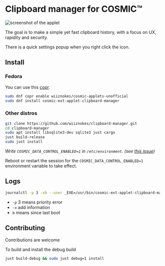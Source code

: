 # Clipboard manager for COSMIC™

![screenshot of the applet](https://media.githubusercontent.com/media/wiiznokes/clipboard-manager/master/res/screenshots/main_popup.png)

The goal is to make a simple yet fast clipboard history, with a focus on UX, rapidity and security.

There is a quick settings popup when you right click the icon.

## Install

### Fedora

You can use this [copr](https://copr.fedorainfracloud.org/coprs/wiiznokes/cosmic-applets-unofficial/).

```sh
sudo dnf copr enable wiiznokes/cosmic-applets-unofficial
sudo dnf install cosmic-ext-applet-clipboard-manager
```

### Other distros

```sh
git clone https://github.com/wiiznokes/clipboard-manager.git
cd clipboard-manager
sudo apt install libsqlite3-dev sqlite3 just cargo
just build-release
sudo just install
```

_Write `COSMIC_DATA_CONTROL_ENABLED=1` in `/etc/environment`. (see [this issue](https://github.com/wiiznokes/clipboard-manager/issues/61))_

Reboot or restart the session for the `COSMIC_DATA_CONTROL_ENABLED=1` environment variable to take effect.

## Logs

```sh
journalctl -p 3 -xb --user _EXE=/usr/bin/cosmic-ext-applet-clipboard-manager | less
```

- `-p` 3 means priority error
- `-x` add information
- `b` means since last boot

## Contributing

Contributions are welcome

To build and install the debug build

```sh
just build-debug && sudo just debug=1 install
```
